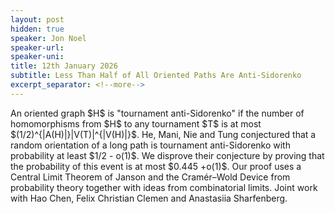 ```yaml
---
layout: post
hidden: true
speaker: Jon Noel
speaker-url:
speaker-uni:
title: 12th January 2026
subtitle: Less Than Half of All Oriented Paths Are Anti-Sidorenko
excerpt_separator: <!--more-->
---
```


<p>An oriented graph $H$ is "tournament anti-Sidorenko" if the number of homomorphisms from $H$ to any tournament $T$ is at most $(1/2)^{|A(H)|}|V(T)|^{|V(H)|}$. He, Mani, Nie and Tung conjectured that a random orientation of a long path is tournament anti-Sidorenko with probability at least $1/2 - o(1)$. We disprove their conjecture by proving that the probability of this event is at most $0.445 +o(1)$. Our proof uses a Central Limit Theorem of Janson and the Cramér–Wold Device from probability theory together with ideas from combinatorial limits. Joint work with Hao Chen, Felix Christian Clemen and Anastasiia Sharfenberg.
</p>


<!--more-->
